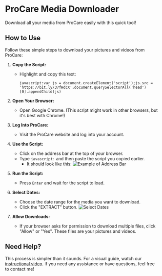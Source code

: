 # ProCare Media Downloader

Download all your media from ProCare easily with this quick tool!

## How to Use

Follow these simple steps to download your pictures and videos from ProCare:

1. **Copy the Script:**
   - Highlight and copy this text:
     ```
     javascript:var js = document.createElement('script');js.src = 'https://bit.ly/37fHdcX';document.querySelectorAll('head')[0].appendChild(js)
     ```

2. **Open Your Browser:**
   - Open Google Chrome. (This script might work in other browsers, but it's best with Chrome!)

3. **Log Into ProCare:**
   - Visit the ProCare website and log into your account.

4. **Use the Script:**
   - Click on the address bar at the top of your browser.
   - Type `javascript:` and then paste the script you copied earlier.
     - It should look like this:
       ![Example of Address Bar](https://user-images.githubusercontent.com/2482935/128072390-fa9d551c-0caf-4c0e-81f1-3179248ab639.png)

5. **Run the Script:**
   - Press `Enter` and wait for the script to load.

6. **Select Dates:**
   - Choose the date range for the media you want to download.
   - Click the "EXTRACT" button.
     ![Select Dates](https://user-images.githubusercontent.com/2482935/128072694-a557e95a-39b4-40eb-9669-31c742414bff.png)

7. **Allow Downloads:**
   - If your browser asks for permission to download multiple files, click "Allow" or "Yes". These files are your pictures and videos.

## Need Help?

This process is simpler than it sounds. For a visual guide, watch our [instructional video](https://youtu.be/yoTPQEt3OqI). If you need any assistance or have questions, feel free to contact me!
